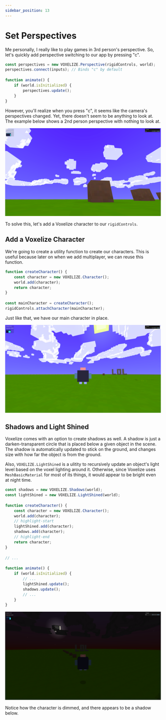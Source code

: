 ```yaml
---
sidebar_position: 13
---
```


# Set Perspectives

Me personally, I really like to play games in 3rd person's perspective. So, let's quickly add perspective switching to our app by pressing "c". 

```javascript title="main.js"
const perspectives = new VOXELIZE.Perspective(rigidControls, world);
perspectives.connect(inputs); // Binds "c" by default

function animate() {
    if (world.isInitialized) {
        perspectives.update();
    }
}
```

However, you'll realize when you press "c", it seems like the camera's perspectives changed. Yet, there doesn't seem to be anything to look at. The example below shows a 2nd person perspective with nothing to look at.

![](../assets/2nd-person.png)

To solve this, let's add a Voxelize character to our `rigidControls`.

## Add a Voxelize Character

We're going to create a utility function to create our characters. This is useful because later on when we add multiplayer, we can reuse this function.

```javascript title="main.js"
function createCharacter() {
    const character = new VOXELIZE.Character();
    world.add(character);
    return character;
}

const mainCharacter = createCharacter();
rigidControls.attachCharacter(mainCharacter);
```

Just like that, we have our main character in place.

![](../assets/main-character-2nd-perspective.png)

## Shadows and Light Shined

Voxelize comes with an option to create shadows as well. A shadow is just a darken-transparent circle that is placed below a given object in the scene. The shadow is automatically updated to stick on the ground, and changes size with how far the object is from the ground.

Also, `VOXELIZE.LightShined` is a ulitity to recursively update an object's light level based on the voxel lighting around it. Otherwise, since Voxelize uses `MeshBasicMaterial` for most of its things, it would appear to be bright even at night time. 

```javascript title="main.js"
const shadows = new VOXELIZE.Shadows(world);
const lightShined = new VOXELIZE.LightShined(world);

function createCharacter() {
    const character = new VOXELIZE.Character();
    world.add(character);
    // highlight-start
    lightShined.add(character);
    shadows.add(character);
    // highlight-end
    return character;
}

// ...

function animate() {
    if (world.isInitialized) {
        // ...
        lightShined.update();
        shadows.update();
        // ...
    }
}
```

![](../assets/night-time-shadow-light-shined.png)

Notice how the character is dimmed, and there appears to be a shadow below. 